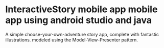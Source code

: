 # InteractiveStory mobile app mobile app using android studio and java 
A simple choose-your-own-adventure story app, complete with fantastic illustrations. modeled using the Model-View-Presenter pattern.
